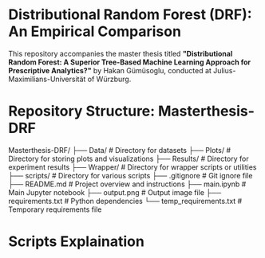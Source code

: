 # Distributional Random Forest (DRF): An Empirical Comparison

This repository accompanies the master thesis titled **"Distributional Random Forest: A Superior Tree-Based Machine Learning Approach for Prescriptive Analytics?"** by Hakan Gümüsoglu, conducted at Julius-Maximilians-Universität of Würzburg.

# Repository Structure: Masterthesis-DRF

Masterthesis-DRF/
├── Data/                       # Directory for datasets
├── Plots/                      # Directory for storing plots and visualizations
├── Results/                    # Directory for experiment results
├── Wrapper/                    # Directory for wrapper scripts or utilities
├── scripts/                    # Directory for various scripts
├── .gitignore                  # Git ignore file
├── README.md                   # Project overview and instructions
├── main.ipynb                  # Main Jupyter notebook
├── output.png                  # Output image file
├── requirements.txt            # Python dependencies
└── temp_requirements.txt       # Temporary requirements file

# Scripts Explaination

